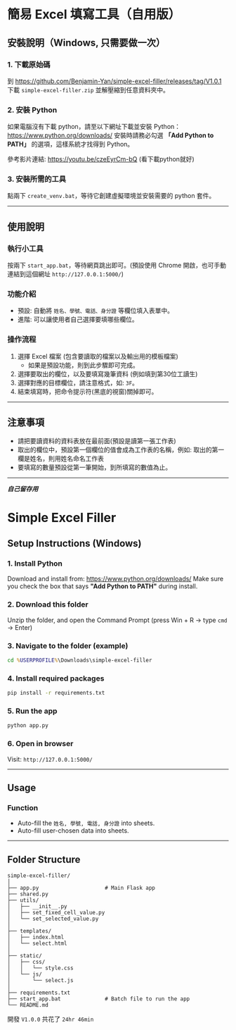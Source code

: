 # 簡易 Excel 填寫工具（自用版）

## 安裝說明（Windows, 只需要做一次）

### 1. 下載原始碼
到 https://github.com/Benjamin-Yan/simple-excel-filler/releases/tag/V1.0.1 下載 `simple-excel-filler.zip` 並解壓縮到任意資料夾中。

### 2. 安裝 Python
如果電腦沒有下載 python，請至以下網址下載並安裝 Python：https://www.python.org/downloads/
安裝時請務必勾選 **「Add Python to PATH」** 的選項，這樣系統才找得到 Python。

參考影片連結: https://youtu.be/czeEyrCm-bQ (看下載python就好)

### 3. 安裝所需的工具
點兩下 `create_venv.bat`，等待它創建虛擬環境並安裝需要的 python 套件。

---

## 使用說明

### 執行小工具
按兩下 `start_app.bat`，等待網頁跳出即可。(預設使用 Chrome 開啟，也可手動連結到這個網址 `http://127.0.0.1:5000/`)

### 功能介紹
- 預設: 自動將 `姓名、學號、電話、身分證` 等欄位填入表單中。
- 進階: 可以讓使用者自己選擇要填哪些欄位。

### 操作流程
1. 選擇 Excel 檔案 (包含要讀取的檔案以及輸出用的模板檔案)
   - 如果是預設功能，則到此步驟即可完成。
2. 選擇要取出的欄位，以及要填寫幾筆資料 (例如填到第30位工讀生)
3. 選擇對應的目標欄位，請注意格式，如: `3F`。
4. 結束填寫時，把命令提示符(黑底的視窗)關掉即可。

---

## 注意事項
- 請把要讀資料的資料表放在最前面(預設是讀第一張工作表)
- 取出的欄位中，預設第一個欄位的值會成為工作表的名稱，例如: 取出的第一欄是姓名，則用姓名命名工作表
- 要填寫的數量預設從第一筆開始，到所填寫的數值為止。


------------------------------------------------------------------------------------------------------

***自己留存用***

# Simple Excel Filler

## Setup Instructions (Windows)

### 1. Install Python
Download and install from: https://www.python.org/downloads/
Make sure you check the box that says **"Add Python to PATH"** during install.

### 2. Download this folder
Unzip the folder, and open the Command Prompt (press Win + R → type `cmd` → Enter)

### 3. Navigate to the folder (example)
```cmd
cd %USERPROFILE%\Downloads\simple-excel-filler
```

### 4. Install required packages
```cmd
pip install -r requirements.txt
```

### 5. Run the app
```cmd
python app.py
```

### 6. Open in browser
Visit: `http://127.0.0.1:5000/`

---

## Usage

### Function
- Auto-fill the `姓名, 學號, 電話, 身分證` into sheets.
- Auto-fill user-chosen data into sheets.

---

## Folder Structure
```
simple-excel-filler/
│
├── app.py                     # Main Flask app
├── shared.py
├── utils/
│   ├── __init__.py
│   ├── set_fixed_cell_value.py
│   └── set_selected_value.py
│
├── templates/
│   ├── index.html
│   └── select.html
│
├── static/
│   ├── css/
│   │   └── style.css
│   └── js/
│       └── select.js
│
├── requirements.txt
├── start_app.bat              # Batch file to run the app
└── README.md
```

開發 `V1.0.0` 共花了 `24hr 46min`

